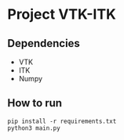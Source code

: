# Project VTK-ITK

## Dependencies
- VTK
- ITK
- Numpy

## How to run

```
pip install -r requirements.txt
python3 main.py
```